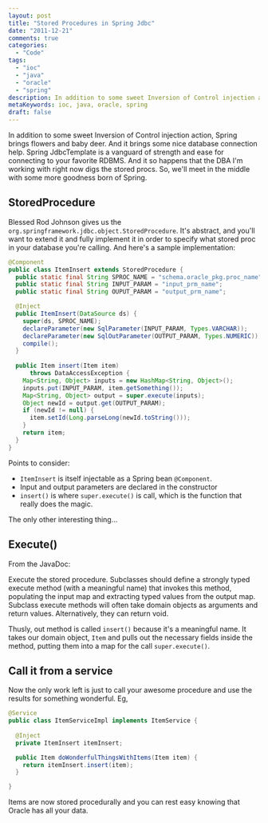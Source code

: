 ```yaml
---
layout: post
title: "Stored Procedures in Spring Jdbc"
date: "2011-12-21"
comments: true
categories:
  - "Code"
tags:
  - "ioc"
  - "java"
  - "oracle"
  - "spring"
description: In addition to some sweet Inversion of Control injection action, Spring brings flowers and baby deer.  And it brings some nice database connection help.  Sp
metaKeywords: ioc, java, oracle, spring
draft: false
---
```


In addition to some sweet Inversion of Control injection action, Spring brings flowers and baby deer.  And it brings some nice database connection help.  Spring JdbcTemplate is a vanguard of strength and ease for connecting to your favorite RDBMS.  And it so happens that the DBA I'm working with right now digs the stored procs.  So, we'll meet in the middle with some more goodness born of Spring.

<!--more-->

StoredProcedure
-----------------

Blessed Rod Johnson gives us the `org.springframework.jdbc.object.StoredProcedure`.  It's abstract, and you'll want to extend it and fully implement it in order to specify what stored proc in your database you're calling.  And here's a sample implementation:

```java
@Component
public class ItemInsert extends StoredProcedure {
  public static final String SPROC_NAME = "schema.oracle_pkg.proc_name";
  public static final String INPUT_PARAM = "input_prm_name";
  public static final String OUPUT_PARAM = "output_prm_name";

  @Inject
  public ItemInsert(DataSource ds) {
    super(ds, SPROC_NAME);
    declareParameter(new SqlParameter(INPUT_PARAM, Types.VARCHAR));
    declareParameter(new SqlOutParameter(OUTPUT_PARAM, Types.NUMERIC));
    compile();
  }
 
  public Item insert(Item item)
      throws DataAccessException {
    Map<String, Object> inputs = new HashMap<String, Object>();
    inputs.put(INPUT_PARAM, item.getSomething());
    Map<String, Object> output = super.execute(inputs);
    Object newId = output.get(OUTPUT_PARAM);
    if (newId != null) {
      item.setId(Long.parseLong(newId.toString()));
    }
    return item;
  }
}
```

Points to consider:

- `ItemInsert` is itself injectable as a Spring bean `@Component`.
- Input and output parameters are declared in the constructor
- `insert()` is where `super.execute()` is call, which is the function that really does the magic.

The only other interesting thing...

Execute()
-----------

From the JavaDoc:

  Execute the stored procedure. Subclasses should define a strongly typed execute method (with a meaningful name) that invokes this method, populating the input map and extracting typed values from the output map. Subclass execute methods will often take domain objects as arguments and return values.  Alternatively, they can return void.

Thusly, out method is called `insert()` because it's a meaningful name.  It takes our domain object, `Item` and pulls out the necessary fields inside the method, putting them into a map for the call `super.execute()`.

Call it from a service
----------------------

Now the only work left is just to call your awesome procedure and use the results for something wonderful.  Eg, 

```java
@Service
public class ItemServiceImpl implements ItemService {
      
  @Inject
  private ItemInsert itemInsert;

  public Item doWonderfulThingsWithItems(Item item) {
    return itemInsert.insert(item);
  }

}
```

Items are now stored procedurally and you can rest easy knowing that Oracle has all your data.

  
